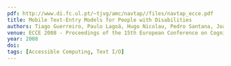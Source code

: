 ```yaml
---
pdf: http://www.di.fc.ul.pt/~tjvg/amc/navtap//files/navtap_ecce.pdf
title: Mobile Text-Entry Models for People with Disabilities
authors: Tiago Guerreiro, Paulo Lagoá, Hugo Nicolau, Pedro Santana, Joaquim Jorge
venue: ECCE 2008 - Proceedings of the 15th European Conference on Cognitive Ergonomics. Funchal, Madeira, Portugal, September, 2008
year: 2008
doi: 
tags: [Accessible Computing, Text I/O]
---
```

